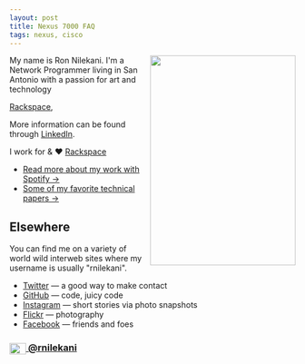 ```yaml
---
layout: post
title: Nexus 7000 FAQ
tags: nexus, cisco
---
```


<img src="https://cloud.githubusercontent.com/assets/6173303/7695904/2fccf91e-fdbc-11e4-8c0f-0cf54a962255.jpg" width="256" height="370" align="right">

My name is Ron Nilekani. I'm a Network Programmer living in San Antonio with a passion for art and technology

[Rackspace](http://rackspace.com),

More information can be found through [LinkedIn](http://www.linkedin.com/in/ronnilekani).

I work for & ♥ [Rackspace](http://rackspace.com/)

- [Read more about my work with Spotify &rarr;](/about/spotify/)
- [Some of my favorite technical papers &rarr;](https://www.dropbox.com/sh/is0sy5350lr4v9j/AADQlhVSQcRw6vCNKQgGWelqa)


## Elsewhere

You can find me on a variety of world wild interweb sites where my username is usually "rnilekani".

- [Twitter](http://twitter.com/rnilekani) — a good way to make contact
- [GitHub](https://github.com/rnilekani) — code, juicy code
- [Instagram](http://instagram.com/) — short stories via photo snapshots
- [Flickr](http://www.flickr.com/photos/rsms/) — photography
- [Facebook](http://www.facebook.com/raunaqnilekani) — friends and foes

### [<img src="/res/twitter.png" width="29" height="20" style="display:inline-block;vertical-align:middle"> @rnilekani](http://twitter.com/rsms)


